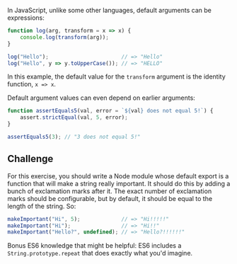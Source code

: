 In JavaScript, unlike some other languages, default arguments can be expressions:

```js
function log(arg, transform = x => x) {
    console.log(transform(arg));
}

log("Hello");                       // => "Hello"
log("Hello", y => y.toUpperCase()); // => "HELLO"
```

In this example, the default value for the `transform` argument is the identity
function, `x => x`.

Default argument values can even depend on earlier arguments:

```js
function assertEquals5(val, error = `${val} does not equal 5!`) {
    assert.strictEqual(val, 5, error);
}

assertEquals5(3); // "3 does not equal 5!"
```

## Challenge

For this exercise, you should write a Node module whose default export is a
function that will make a string really important.  It should do this by adding
a bunch of exclamation marks after it.  The exact number of exclamation marks
should be configurable, but by default, it should be equal to the length of the
string.  So:

```js
makeImportant("Hi", 5);             // => "Hi!!!!!"
makeImportant("Hi");                // => "Hi!!"
makeImportant("Hello?", undefined); // => "Hello?!!!!!!"
```

Bonus ES6 knowledge that might be helpful: ES6 includes a `String.prototype.repeat`
that does exactly what you'd imagine.
